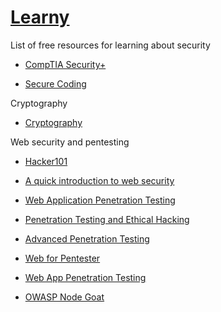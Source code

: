 # [Learny](../)

List of free resources for learning about security

- [CompTIA Security+](https://www.cybrary.it/course/comptia-security-plus/)

- [Secure Coding](https://www.cybrary.it/course/secure-coding/)

Cryptography

- [Cryptography](https://www.cybrary.it/course/cryptography/)

Web security and pentesting

- [Hacker101](https://www.hacker101.com/)

- [A quick introduction to web security](https://medium.freecodecamp.org/a-quick-introduction-to-web-security-f90beaf4dd41)

- [Web Application Penetration Testing](https://www.cybrary.it/course/web-application-pen-testing/)

- [Penetration Testing and Ethical Hacking](https://www.cybrary.it/course/ethical-hacking/)

- [Advanced Penetration Testing](https://www.cybrary.it/course/advanced-penetration-testing/)

- [Web for Pentester](https://pentesterlab.com/exercises/web_for_pentester)

- [Web App Penetration Testing](https://www.youtube.com/playlist?list=PLBf0hzazHTGO3EpGAs718LvLsiMIv9dSC)

- [OWASP Node Goat](https://nodegoat.herokuapp.com/tutorial)

